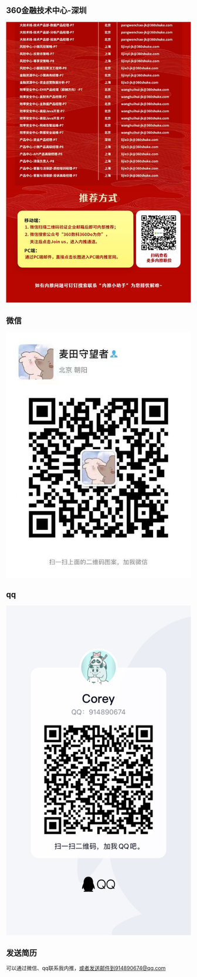 ## 360金融技术中心-深圳

![logo](../_media/image007.jpg)

## 微信
![logo](../_media/weix.jpg)
## qq
![logo](../_media/qq.jpg)

## 发送简历
可以通过微信、qq联系我内推，或者发送邮件到914890674@qq.com
